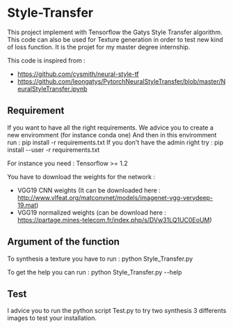 # Style-Transfer

This project implement with Tensorflow the Gatys Style Transfer algorithm.
This code can also be used for Texture generation in order to test new kind of loss function.
It is the projet for my master degree internship.

This code is inspired from :
- https://github.com/cysmith/neural-style-tf
- https://github.com/leongatys/PytorchNeuralStyleTransfer/blob/master/NeuralStyleTransfer.ipynb


## Requirement 

If you want to have all the right requirements. We advice you to create a new enviromment (for instance conda one)
And then in this enviromment run :
pip install -r requirements.txt
If you don't have the admin right try :
pip install --user -r requirements.txt

For instance you need :
Tensorflow >= 1.2

You have to download the weights for the network :
- VGG19 CNN weights (It can be downloaded here : http://www.vlfeat.org/matconvnet/models/imagenet-vgg-verydeep-19.mat)
- VGG19 normalized weights (can be download here : https://partage.mines-telecom.fr/index.php/s/DVw31LQ1UC0EoUM)


## Argument of the function

To synthesis a texture you have to run :
python Style_Transfer.py 

To get the help you can run : 
python Style_Transfer.py --help

## Test

I advice you to run the python script Test.py to try two synthesis 3 differents images
to test your installation.

